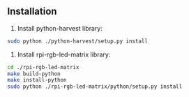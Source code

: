

## Installation

1. Install python-harvest library:
```bash
sudo python ./python-harvest/setup.py install
```
1. Install rpi-rgb-led-matrix library:  
```bash
cd ./rpi-rgb-led-matrix
make build-python
make install-python
sudo python ./rpi-rgb-led-matrix/python/setup.py install
```
